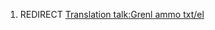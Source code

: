 1.  REDIRECT [Translation talk:Grenl ammo
    txt/el](Translation_talk:Grenl_ammo_txt/el "wikilink")